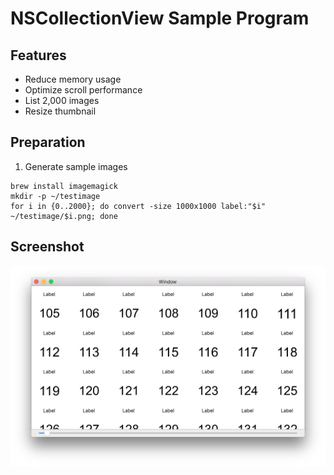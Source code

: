 # NSCollectionView Sample Program

## Features

- Reduce memory usage
- Optimize scroll performance
- List 2,000 images
- Resize thumbnail

## Preparation

1. Generate sample images
```
brew install imagemagick
mkdir -p ~/testimage
for i in {0..2000}; do convert -size 1000x1000 label:"$i" ~/testimage/$i.png; done
```

## Screenshot
![screenshot](capture.png)

